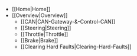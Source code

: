 * [[Home|Home]]
* [[Overview|Overview]]
  * [[CAN|CAN-Gateway-&-Control-CAN]]
  * [[Steering|Steering]]
  * [[Throttle|Throttle]]
  * [[Brake|Brake]]
  * [[Clearing Hard Faults|Clearing-Hard-Faults]]
